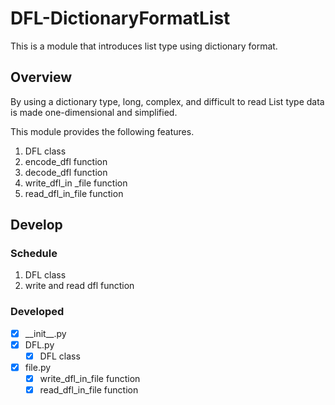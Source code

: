 # DFL-DictionaryFormatList
This is a module that introduces list type using dictionary format.


## Overview
By using a dictionary type, 
long, complex, and difficult to read List type data 
is made one-dimensional and simplified.

This module provides the following features.
1. DFL class
2. encode_dfl function
3. decode_dfl function
4. write_dfl_in _file function
5. read_dfl_in_file function


## Develop

### Schedule
1. DFL class
2. write and read dfl function

### Developed
- [x] \_\_init__.py
- [x] DFL.py
  - [x] DFL class
- [x] file.py
  - [x] write_dfl_in_file function
  - [x] read_dfl_in_file function